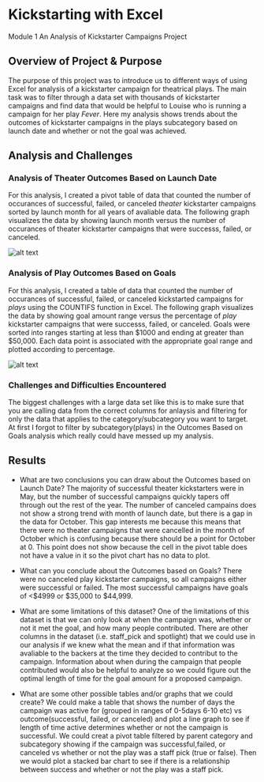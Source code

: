# Kickstarting with Excel
Module 1 An Analysis of Kickstarter Campaigns Project

## Overview of Project & Purpose
The purpose of this project was to introduce us to different ways of using Excel for analysis of a kickstarter campaign for theatrical plays. The main task was to filter through a data set with thousands of kickstarter campaigns and find data that would be helpful to Louise who is running a campaign for her play *Fever*. Here my analysis shows trends about the outcomes of kickstarter campaigns in the plays subcategory based on launch date and whether or not the goal was achieved.   
## Analysis and Challenges

### Analysis of Theater Outcomes Based on Launch Date
For this analysis, I created a pivot table of data that counted the number of occurances of successful, failed, or canceled *theater* kickstarter campaigns sorted by launch month for all years of avaliable data. The following graph visualizes the data by showing launch month versus the number of occurances of theater kickstarter campaigns that were successs, failed, or canceled.

![alt text](https://github.com/nsmeltz/Module-1-Challenge-Kickstarter-Analysis/blob/521a039cdbd396ed769f3958b1623011e3e78f9e/Theater_Outcomes_vs_Launch.png)

### Analysis of Play Outcomes Based on Goals
For this analysis, I created a table of data that counted the number of occurances of successful, failed, or canceled kickstarted campaigns for *plays* using the COUNTIFS function in Excel. The following graph visualizes the data by showing goal amount range versus the percentage of *play* kickstarter campaigns that were successs, failed, or canceled. Goals were sorted into ranges starting at less than $1000 and ending at greater than $50,000. Each data point is associated with the appropriate goal range and plotted according to percentage. 

![alt text](https://github.com/nsmeltz/Module-1-Challenge-Kickstarter-Analysis/blob/012e669ec81cc741ade69615a31be974ceb10417/Play_Outcomes_vs_Goals.png)

### Challenges and Difficulties Encountered
The biggest challenges with a large data set like this is to make sure that you are calling data from the correct columns for anlaysis and filtering for only the data that applies to the category/subcategory you want to target. At first I forgot to filter by subcategory(plays) in the Outcomes Based on Goals analysis which really could have messed up my analysis. 

## Results

- What are two conclusions you can draw about the Outcomes based on Launch Date?
The majority of successful theater kickstarters were in May, but the number of successful campaigns quickly tapers off through out the rest of the year. The number of canceled campains does not show a strong trend with month of launch date, but there is a gap in the data for October. This gap interests me because this means that there were no theater campaigns that were cancelled in the month of October which is confusing because there should be a point for October at 0. This point does not show because the cell in the pivot table does not have a value in it so the pivot chart has no data to plot. 

- What can you conclude about the Outcomes based on Goals?
There were no canceled play kickstarter campaigns, so all campaigns either were successful or failed. The most successful campaigns have goals of <$4999 or $35,000 to $44,999.

- What are some limitations of this dataset?
One of the limitations of this dataset is that we can only look at when the campaign was, whether or not it met the goal, and how many people contributed. There are other columns in the dataset (i.e. staff_pick and spotlight) that we could use in our analysis if we knew what the mean and if that information was avaliable to the backers at the time they decided to contribut to the campaign. Information about when during the campaign that people contributed would also be helpful to analyze so we could figure out the optimal length of time for the goal amount for a proposed campaign.

- What are some other possible tables and/or graphs that we could create?
We could make a table that shows the number of days the campaign was active for (grouped in ranges of 0-5days 6-10 etc) vs outcome(successful, failed, or canceled) and plot a line graph to see if length of time active determines whether or not the campaign is successful. We could creat a pivot table filtered by parent category and subcategory showing if the campaign was successful,failed, or canceled vs whether or not the play was a staff pick (true or false). Then we would plot a stacked bar chart to see if there is a relationship between success and whether or not the play was a staff pick.
